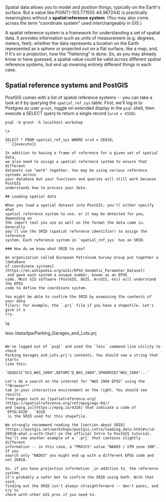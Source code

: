 Spatial data allows you to model and position things, typically on the Earth's 
surface. But a value like POINT(-103.771555 44.967244) is practically 
meaningless without a **spatial reference system**. (You may also come across the 
term "coordinate system" used interchangeably in GIS.)
 
A spatial reference system is a framework for understanding a set of spatial 
data. It provides information such as units of measurement (e.g. degrees, 
meters, feet); whether the data represents a location on the Earth represented as a 
sphere _or_  projected out on a flat surface, like a map; and, if it's on a 
projection, how the "flattening" is done. So, as you may already know or have 
guessed, a spatial value could be valid across different spatial reference 
systems, but end up meaning entirely different things in each case. 

## Spatial reference systems and PostGIS

PostGIS comes with a list of spatial reference systems -- you can take a 
look at it by querying the `spatial_ref_sys` table. First, we'll log in to Postgres 
as user `groot`, toggle on extended display in the `psql` shell, then execute 
a SELECT query to return a single record (`srid = 4326`).

```
psql -U groot -h localhost workshop

\x

SELECT * FROM spatial_ref_sys WHERE srid = 26918;
```{{execute}}

In addition to having a frame of reference for a given set of spatial data, 
we also need to assign a spatial reference system to ensure that different 
datasets can "work" together. You may be using various reference systems across 
your database but your functions and queries will still work because PostGIS 
understands how to process your data. 

## Loading spatial data

When you load a spatial dataset into PostGIS, you'll either specify what 
spatial reference system to use, or it may be detected for you, depending on 
the import tool you use as well as the format the data came in. Generally 
you'll use the SRID (spatial reference identifier) to assign the reference 
system. Each reference system in `spatial_ref_sys` has an SRID.

### How do we know what SRID to use?

An organization called European Petroleum Survey Group put together a [database 
of coordinate systems](https://en.wikipedia.org/wiki/EPSG_Geodetic_Parameter_Dataset)
 and gave each system a unique number, known as an EPSG 
code. Most GIS software (PostGIS, QGIS, ArcGIS, etc) will understand the EPSG 
code to define the coordinate system.  

You might be able to confirm the SRID by examining the contents of your data 
file/s: for example, the `.prj` file if you have a shapefile. Let's give it a 
try.

```
\q

less /data/tpa/Parking_Garages_and_Lots.prj
```{{execute}}

We've logged out of `psql` and used the `less` command-line utility to check 
Parking_Garages_and_Lots.prj's contents. You should see a string that starts 
like this:

`GEOGCS["GCS_WGS_1984",DATUM["D_WGS_1984",SPHEROID["WGS_1984"...`

Let's do a search on the internet for "WGS 1984 EPSG" using the **Browser** 
tab in your interactive environment on the right. You should see results 
from pages such as [spatialreference.org](https://spatialreference.org/ref/epsg/wgs-84/)
and [epsg.io](https://epsg.io/4326) that indicate a code of `EPSG:4326`. `4326`
 is the SRID used for this shapefile.

We strongly recommend reading the [section about SRID](https://postgis.net/workshops/postgis-intro/loading_data.html#srid-26918-what-s-with-that) on the official Intro to PostGIS tutorial.
You'll see another example of a `.prj` that contains slightly different 
information -- in this case, a "PROJCS" value "NAD83 / UTM zone 18N". If you 
search only "NAD83" you might end up with a different EPSG code and not 26918.

So, if you have projection information _in addition to_ the reference system, 
it's probably a safer bet to confirm the SRID using both. With that said, 
finding out the SRID isn't always straightforward -- don't panic, and try to 
check with other GIS pros if you need to.
